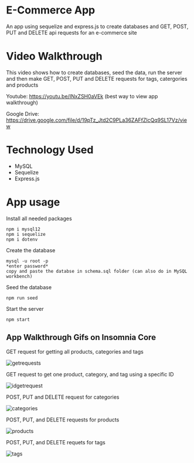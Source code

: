 # E-Commerce App

An app using sequelize and express.js to create databases and GET, POST, PUT and DELETE api requests for an e-commerce site


# Video Walkthrough

This video shows how to create databases, seed the data, run the server and then make GET, POST, PUT and DELETE requests for tags, catergories and products


Youtube: https://youtu.be/INxZSH0aVEk   (best way to view app walkthrough)


Google Drive: https://drive.google.com/file/d/19pTz_Jtd2C9PLa36ZAFfZlcQq9SL17Vz/view


# Technology Used
* MySQL 
* Sequelize
* Express.js


# App usage
Install all needed packages 
```
npm i mysql12
npm i sequelize
npm i dotenv
```
Create the database
```
mysql -u root -p
*enter password*
copy and paste the databse in schema.sql folder (can also do in MySQL workbench)
```
Seed the database 
```
npm run seed
```

Start the server   
```
npm start
```


## App Walkthrough Gifs on Insomnia Core

GET request for getting all products, categories and tags

![getrequests](./assets/get.gif)



GET request to get one product, category, and tag using a specific ID

![idgetrequest](./assets/getid.gif)


POST, PUT and DELETE request for categories

![categories](./assets/cat.gif)


POST, PUT, and DELETE requests for products

![products](./assets/products.gif)


POST, PUT, and DELETE requets for tags

![tags](./assets/tags.gif)
